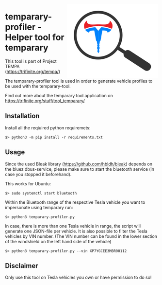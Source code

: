 <a href="https://trifinite.org/stuff/tool_temparary-profiler/" target="_blank"><img align="right" src="/images/temparary-profiler_logo.png"/></a>

# temparary-profiler - Helper tool for temparary
This tool is part of Project TEMPA (https://trifinite.org/tempa/)

The temparary-profiler tool is used in order to generate vehicle profiles to be used with the temparary-tool.

Find out more about the temparary tool application on https://trifinite.org/stuff/tool_temparary/ 

## Installation
Install all the reqiuired python requiremets:
```
$> python3 -m pip install -r requirements.txt
```

## Usage
Since the used Bleak library (https://github.com/hbldh/bleak) depends on the bluez dbus-service, please make sure to start the bluetooth service (in case you stopped it beforehand).

This works for Ubuntu:
```
$> sudo systemctl start bluetooth
```

Within the Bluetooth range of the respective Tesla vehicle you want to impersonate using temparary run:
```
$> python3 temparary-profiler.py
```

In case, there is more than one Tesla vehicle in range, the script will generate one JSON-file per vehicle. It is also possible to filter the Tesla vehicles by VIN number. (The VIN number can be found in the lower section of the windshield on the left hand side of the vehicle)
```
$> python3 temparary-profiler.py --vin XP7YGCEE3MBR00112
```

## Disclaimer
Only use this tool on Tesla vehicles you own or have permission to do so!
